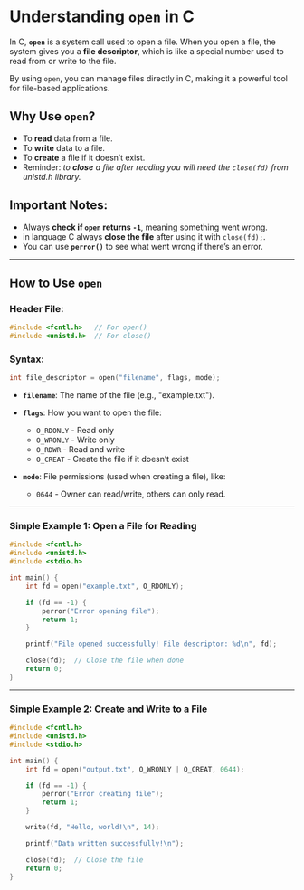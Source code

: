 # Understanding `open` in C

In C, **`open`** is a system call used to open a file. When you open a file, the system gives you a **file descriptor**, which is like a special number used to read from or write to the file.

By using `open`, you can manage files directly in C, making it a powerful tool for file-based applications.

## Why Use `open`?
- To **read** data from a file.
- To **write** data to a file.
- To **create** a file if it doesn’t exist.
- Reminder: _to **close** a file after reading you will need the `close(fd)` from unistd.h library._

## Important Notes:
- Always **check if `open` returns `-1`**, meaning something went wrong.
- in language C always **close the file** after using it with `close(fd);`.
- You can use **`perror()`** to see what went wrong if there’s an error.

---

## How to Use `open`

### Header File:
```c
#include <fcntl.h>   // For open()
#include <unistd.h>  // For close()
```

### Syntax:
```c
int file_descriptor = open("filename", flags, mode);
```

- **`filename`**: The name of the file (e.g., "example.txt").
- **`flags`**: How you want to open the file:
  - `O_RDONLY` - Read only
  - `O_WRONLY` - Write only
  - `O_RDWR`   - Read and write
  - `O_CREAT`  - Create the file if it doesn’t exist

- **`mode`**: File permissions (used when creating a file), like:
  - `0644` - Owner can read/write, others can only read.

---

### Simple Example 1: Open a File for Reading
```c
#include <fcntl.h>
#include <unistd.h>
#include <stdio.h>

int main() {
    int fd = open("example.txt", O_RDONLY);

    if (fd == -1) {
        perror("Error opening file");
        return 1;
    }

    printf("File opened successfully! File descriptor: %d\n", fd);

    close(fd);  // Close the file when done
    return 0;
}
```
---
### Simple Example 2: Create and Write to a File
```c
#include <fcntl.h>
#include <unistd.h>
#include <stdio.h>

int main() {
    int fd = open("output.txt", O_WRONLY | O_CREAT, 0644);

    if (fd == -1) {
        perror("Error creating file");
        return 1;
    }

    write(fd, "Hello, world!\n", 14);

    printf("Data written successfully!\n");

    close(fd);  // Close the file
    return 0;
}
```
